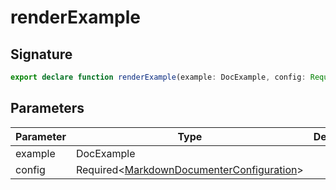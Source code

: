 
# renderExample

## Signature

```typescript
export declare function renderExample(example: DocExample, config: Required<MarkdownDocumenterConfiguration>): DocSection;
```

## Parameters

|  Parameter | Type | Description |
|  --- | --- | --- |
|  example | DocExample |  |
|  config | Required&lt;[MarkdownDocumenterConfiguration](docs/api-markdown-documenter/markdowndocumenterconfiguration-interface)<!-- -->&gt; |  |

